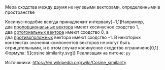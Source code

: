 

Мера сходства между двумя не нулевыми векторами, определенными в пространстве 

Косинус-подобие всегда принадлежит интервалу[−1,1]Например, два [пропорциональных вектора](https://en.wikipedia.org/wiki/Proportional_vectors "Пропорциональные векторы") имеют косинусное сходство 1, два [ортогональных вектора](https://en.wikipedia.org/wiki/Orthogonal_vectors "Ортогональные векторы") имеют сходство 0, а два [противоположных](https://en.wikipedia.org/wiki/Opposite_(mathematics) "Противоположность (математика)") вектора имеют сходство -1. В некоторых контекстах значения компонентов векторов не могут быть отрицательными, и в этом случае косинусное сходство ограничено[0,1]
Формула:
![[cosine similarity.svg]]
Реализация на питоне:
`py`



Источкники:
https://en.wikipedia.org/wiki/Cosine_similarity
